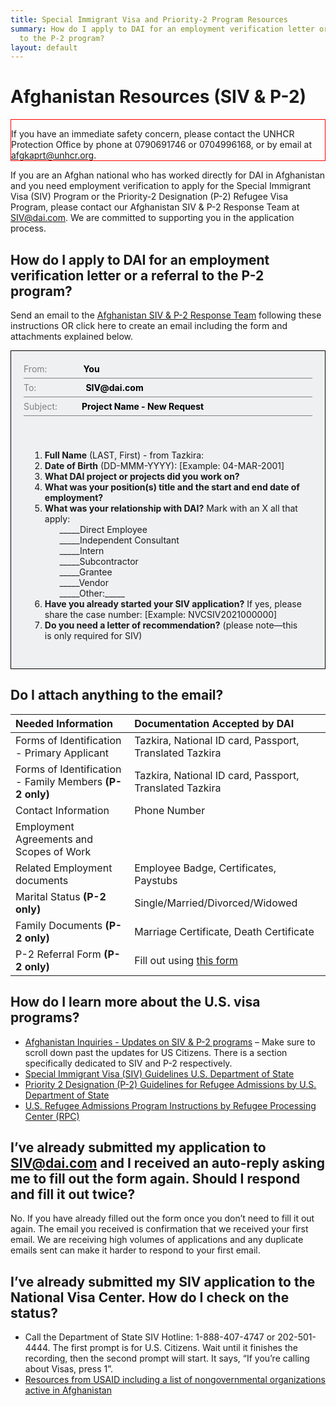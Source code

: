```yaml
---
title: Special Immigrant Visa and Priority-2 Program Resources
summary: How do I apply to DAI for an employment verification letter or a referral
  to the P-2 program?
layout: default
---
```


# Afghanistan Resources (SIV & P-2)

<aside style="border: 1px solid red;">
  <p style="margin-bottom: 0px;">If you have an immediate safety concern, please contact the UNHCR Protection Office by phone at 0790691746 or 0704996168, or by email at <a href="mailto:afgkaprt@unhcr.org">afgkaprt@unhcr.org</a>.</p>
</aside>

If you are an Afghan national who has worked directly for DAI in Afghanistan and you need employment verification to apply for the Special Immigrant Visa (SIV) Program or the Priority-2 Designation (P-2) Refugee Visa Program, please contact our Afghanistan SIV & P-2 Response Team at [SIV@dai.com](mailto:SIV@dai.com). We are committed to supporting you in the application process. 

## How do I apply to DAI for an employment verification letter or a referral to the P-2 program? 

Send an email to the [Afghanistan SIV & P-2 Response Team](mailto:siv@dai.com) following these instructions OR click here to create an email including the form and attachments explained below.

<aside style="padding: 20px; background-color: #EEF0F1; border: 1px solid black;">
  <div style="padding-bottom: 24px;">
    <span style="display: block; width: 100%; padding-bottom: 6px; border-bottom: 1px solid gray;margin-bottom: 6px;"><span style="color: gray; margin-right: 58px;">From:</span><span style="font-weight: bold; color: black;">You</span></span>
    <span style="display: block; width: 100%; padding-bottom: 6px; border-bottom: 1px solid gray;margin-bottom: 6px;"><span style="color: gray; margin-right: 79px;">To:</span><span style="font-weight: bold; color: black;">SIV@dai.com</span></span>
    <span style="display: block; width: 100%; padding-bottom: 6px; border-bottom: 1px solid gray;margin-bottom: 6px;"><span style="color: gray; margin-right: 39px;">Subject:</span><span style="font-weight: bold; color: black;">Project Name - New Request</span></span>
  </div>
  <div style="padding: 10px;">
    <ol style="text-align: left; list-style-position: outside;">
      <li><strong>Full Name</strong> (LAST, First) - from Tazkira:</li>
      <li><strong>Date of Birth</strong> (DD-MMM-YYYY): [Example: 04-MAR-2001]</li>
      <li><strong>What DAI project or projects did you work on?</strong></li>
      <li><strong>What was your position(s) title and the start and end date of employment?</strong></li>
      <li><strong>What was your relationship with DAI?</strong> Mark with an X all that apply:
        <ul style="list-style-type: none;">
          <li>_____Direct Employee</li>
          <li>_____Independent Consultant</li>
          <li>_____Intern</li>
          <li>_____Subcontractor</li>
          <li>_____Grantee</li>
          <li>_____Vendor</li>
          <li>_____Other:_____</li>
        </ul>
      </li>
      <li><strong>Have you already started your SIV application?</strong> If yes, please share the case number: [Example: NVCSIV2021000000]</li>
      <li><strong>Do you need a letter of recommendation?</strong> (please note—this is only required for SIV)</li>
    </ol>
  </div>
</aside>

## Do I attach anything to the email?

| Needed Information | Documentation Accepted by DAI |
|:--|:--|
| Forms of Identification - Primary Applicant | Tazkira, National ID card, Passport, Translated Tazkira |
| Forms of Identification - Family Members **(P-2 only)** | Tazkira, National ID card, Passport, Translated Tazkira |
| Contact Information | Phone Number |
| Employment Agreements and Scopes of Work | |
| Related Employment documents | Employee Badge, Certificates, Paystubs |
| Marital Status **(P-2 only)** | Single/Married/Divorced/Widowed |
| Family Documents **(P-2 only)** | Marriage Certificate, Death Certificate |
| P-2 Referral Form **(P-2 only)** | Fill out using [this form](https://dai-assets.s3.us-east-1.amazonaws.com/siv/Excel%20Format%20of%20Referral%20Form.xlsx) |

## How do I learn more about the U.S. visa programs?

* [Afghanistan Inquiries - Updates on SIV & P-2 programs](https://www.state.gov/afghanistan-inquiries/) – Make sure to scroll down past the updates for US Citizens. There is a section specifically dedicated to SIV and P-2 respectively.
* [Special Immigrant Visa (SIV) Guidelines U.S. Department of State](https://travel.state.gov/content/travel/en/us-visas/immigrate/special-immg-visa-afghans-employed-us-gov.html)
* [Priority 2 Designation (P-2) Guidelines for Refugee Admissions by U.S. Department of State](https://www.state.gov/u-s-refugee-admissions-program-priority-2-designation-for-afghan-nationals/)
* [U.S. Refugee Admissions Program Instructions by Refugee Processing Center (RPC)](https://www.wrapsnet.org/siv-iraqi-syrian-afghan-referrals/)

## I’ve already submitted my application to SIV@dai.com and I received an auto-reply asking me to fill out the form again. Should I respond and fill it out twice?

No. If you have already filled out the form once you don’t need to fill it out again. The email you received is confirmation that we received your first email. We are receiving high volumes of applications and any duplicate emails sent can make it harder to respond to your first email.

## I’ve already submitted my SIV application to the National Visa Center. How do I check on the status?

* Call the Department of State SIV Hotline: 1-888-407-4747 or 202-501-4444. The first prompt is for U.S. Citizens. Wait until it finishes the recording, then the second prompt will start. It says, “If you’re calling about Visas, press 1”.
* [Resources from USAID including a list of nongovernmental organizations active in Afghanistan](https://www.cidi.org/disaster-responses/afghanistan-crisis/)